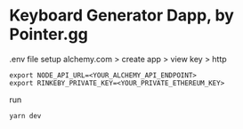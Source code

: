 # Keyboard Generator Dapp, by Pointer.gg

.env file setup
alchemy.com > create app > view key > http
```shell
export NODE_API_URL=<YOUR_ALCHEMY_API_ENDPOINT>
export RINKEBY_PRIVATE_KEY=<YOUR_PRIVATE_ETHEREUM_KEY>
```

run
```shell
yarn dev
```

